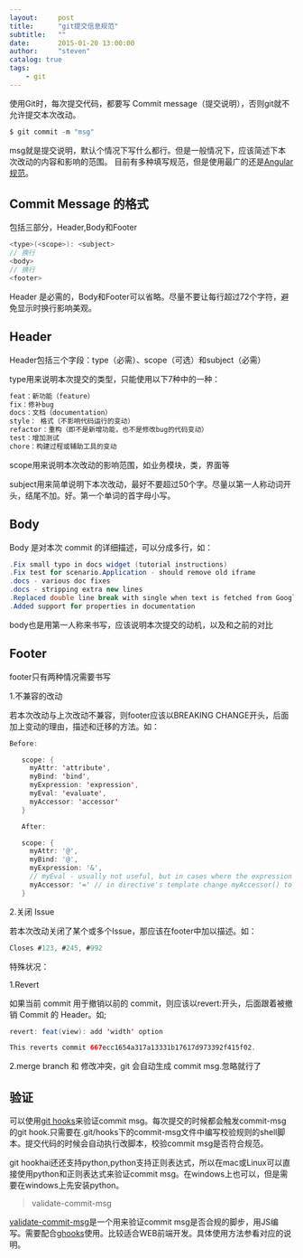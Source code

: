 ```yaml
---
layout:     post
title:      "git提交信息规范"
subtitle:   ""
date:       2015-01-20 13:00:00
author:     "steven"
catalog: true
tags:
    - git
---
```


使用Git时，每次提交代码，都要写 Commit message（提交说明），否则git就不允许提交本次改动。

```java
$ git commit -m "msg"
```

msg就是提交说明，默认个情况下写什么都行。但是一般情况下，应该简述下本次改动的内容和影响的范围。
目前有多种填写规范，但是使用最广的还是[Angular规范](https://docs.google.com/document/d/1QrDFcIiPjSLDn3EL15IJygNPiHORgU1_OOAqWjiDU5Y/edit#heading=h.greljkmo14y0)。

 Commit Message 的格式
 ---

包括三部分，Header,Body和Footer

```java
<type>(<scope>): <subject>
// 换行
<body>
// 换行
<footer>
```

Header 是必需的，Body和Footer可以省略。尽量不要让每行超过72个字符，避免显示时换行影响美观。

Header
----

Header包括三个字段：type（必需）、scope（可选）和subject（必需）

type用来说明本次提交的类型，只能使用以下7种中的一种：

```java
feat：新功能（feature）
fix：修补bug
docs：文档（documentation）
style： 格式（不影响代码运行的变动）
refactor：重构（即不是新增功能，也不是修改bug的代码变动）
test：增加测试
chore：构建过程或辅助工具的变动
```

scope用来说明本次改动的影响范围，如业务模块，类，界面等

subject用来简单说明下本次改动，最好不要超过50个字。尽量以第一人称动词开头，结尾不加。好。第一个单词的首字母小写。


Body
---

Body 是对本次 commit 的详细描述，可以分成多行，如：

```java
.Fix small typo in docs widget (tutorial instructions)
.Fix test for scenario.Application - should remove old iframe
.docs - various doc fixes
.docs - stripping extra new lines
.Replaced double line break with single when text is fetched from Google
.Added support for properties in documentation
```

body也是用第一人称来书写，应该说明本次提交的动机，以及和之前的对比


Footer
---

footer只有两种情况需要书写

1.不兼容的改动

若本次改动与上次改动不兼容，则footer应该以BREAKING CHANGE开头，后面加上变动的理由，描述和迁移的方法。如：

```java
Before:

   scope: {
     myAttr: 'attribute',
     myBind: 'bind',
     myExpression: 'expression',
     myEval: 'evaluate',
     myAccessor: 'accessor'
   }

   After:

   scope: {
     myAttr: '@',
     myBind: '@',
     myExpression: '&',
     // myEval - usually not useful, but in cases where the expression is assignable, you can use '='
     myAccessor: '=' // in directive's template change myAccessor() to myAccessor
   }
```

2.关闭 Issue

若本次改动关闭了某个或多个Issue，那应该在footer中加以描述。如：

```java
Closes #123, #245, #992
```

特殊状况：

1.Revert

如果当前 commit 用于撤销以前的 commit，则应该以revert:开头，后面跟着被撤销 Commit 的 Header。如;

```java
revert: feat(view): add 'width' option

This reverts commit 667ecc1654a317a13331b17617d973392f415f02.

```

2.merge branch 和 修改冲突，git 会自动生成 commit msg.忽略就行了


验证
---

可以使用[git hooks](https://git-scm.com/book/en/v2/Customizing-Git-Git-Hooks)来验证commit msg。每次提交的时候都会触发commit-msg的git hook.只需要在.git/hooks下的commit-msg文件中编写校验规则的shell脚本。提交代码的时候会自动执行改脚本，校验commit msg是否符合规范。

git hookhai还还支持python,python支持正则表达式，所以在mac或Linux可以直接使用python和正则表达式来验证commit msg。在windows上也可以，但是需要在windows上先安装python。

>validate-commit-msg

[validate-commit-msg](https://github.com/kentcdodds/validate-commit-msg)是一个用来验证commit msg是否合规的脚步，用JS编写。需要配合[ghooks](https://www.npmjs.com/package/ghooks)使用。比较适合WEB前端开发。具体使用方法参看对应的说明。
